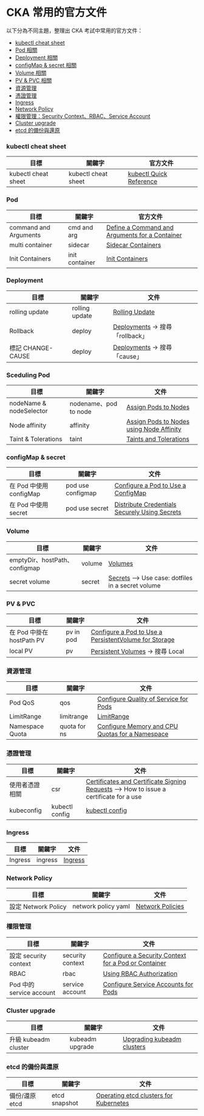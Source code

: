# CKA 常用的官方文件

以下分為不同主題，整理出 CKA 考試中常用的官方文件：

* [kubectl cheat sheet](#kubectl-cheat-sheet)
* [Pod 相關](#pod)
* [Deployment 相關](#deployment)
* [configMap & secret 相關](#configmap--secret)
* [Volume 相關](#volume)
* [PV & PVC 相關](#pv--pvc)
* [資源管理](#資源管理)
* [憑證管理](#憑證管理)
* [Ingress](#ingress)
* [Network Policy](#network-policy)
* [權限管理：Security Context、RBAC、Service Account](#權限管理)
* [Cluster upgrade](#cluster-upgrade)
* [etcd 的備份與還原](#etcd-的備份與還原)

### kubectl cheat sheet

目標 | 關鍵字 | 官方文件
-------|--------|-----
kubectl cheat sheet | kubectl cheat sheet | [kubectl Quick Reference](https://kubernetes.io/docs/reference/kubectl/quick-reference/cheatsheet/)

### Pod 

目標 | 關鍵字 | 官方文件
-------|--------|-----
command and Arguments  | cmd and arg   | [Define a Command and Arguments for a Container](https://kubernetes.io/docs/tasks/inject-data-application/define-command-argument-container/)
multi container | sidecar | [Sidecar Containers](https://kubernetes.io/docs/concepts/workloads/pods/sidecar-containers/)
Init Containers | init container | [Init Containers](https://kubernetes.io/docs/concepts/workloads/pods/init-containers/)

### Deployment 

目標 | 關鍵字 | 文件
-------|--------|-----
rolling update | rolling update | [Rolling Update](https://kubernetes.io/docs/tutorials/kubernetes-basics/update/update-intro/)
Rollback | deploy | [Deployments](https://kubernetes.io/docs/concepts/workloads/controllers/deployment/) -> 搜尋「rollback」
標記 CHANGE-CAUSE | deploy | [Deployments](https://kubernetes.io/docs/concepts/workloads/controllers/deployment/) -> 搜尋「cause」

### Sceduling Pod 

目標 | 關鍵字 | 文件
-----|--------|------
nodeName & nodeSelector | nodename、pod to node | [Assign Pods to Nodes](https://kubernetes.io/docs/tasks/configure-pod-container/assign-pods-nodes/)
Node affinity | affinity | [Assign Pods to Nodes using Node Affinity](https://kubernetes.io/docs/tasks/configure-pod-container/assign-pods-nodes-using-node-affinity/)
Taint & Tolerations | taint | [Taints and Tolerations](https://kubernetes.io/docs/concepts/scheduling-eviction/taint-and-toleration/)


### configMap & secret 

目標 | 關鍵字 | 文件
-----|--------|------
在 Pod 中使用 configMap  | pod use configmap | [Configure a Pod to Use a ConfigMap](https://kubernetes.io/docs/tasks/configure-pod-container/configure-pod-configmap/#define-a-container-environment-variable-with-data-from-a-single-configmap)
在 Pod 中使用 secret | pod use secret| [Distribute Credentials Securely Using Secrets](https://kubernetes.io/docs/tasks/inject-data-application/distribute-credentials-secure/)

### Volume 

目標 | 關鍵字 | 文件
-----|--------|------
emptyDir、hostPath、configmap | volume | [Volumes](https://kubernetes.io/docs/concepts/storage/volumes/)
secret volume | secret | [Secrets](https://kubernetes.io/docs/concepts/configuration/secret/#use-case-dotfiles-in-a-secret-volume) --> Use case: dotfiles in a secret volume

### PV & PVC 

目標 | 關鍵字 | 文件
-----|--------|------
在 Pod 中掛在 hostPath PV| pv in pod | [Configure a Pod to Use a PersistentVolume for Storage](https://kubernetes.io/docs/tasks/configure-pod-container/configure-persistent-volume-storage/)
local PV | pv | [Persistent Volumes](https://kubernetes.io/docs/concepts/storage/persistent-volumes/) -> 搜尋 Local

### 資源管理

目標 | 關鍵字 | 文件
-----|--------|------
Pod QoS | qos | [Configure Quality of Service for Pods](https://kubernetes.io/docs/tasks/configure-pod-container/quality-service-pod/)
LimitRange | limitrange | [LimitRange](https://kubernetes.io/docs/concepts/policy/limit-range/)
Namespace Quota | quota for ns | [Configure Memory and CPU Quotas for a Namespace](https://kubernetes.io/docs/tasks/administer-cluster/manage-resources/quota-memory-cpu-namespace/)


### 憑證管理

目標 | 關鍵字 | 文件
-----|--------|------
使用者憑證相關   | csr | [Certificates and Certificate Signing Requests](https://kubernetes.io/docs/reference/access-authn-authz/certificate-signing-requests/) --> How to issue a certificate for a use
kubeconfig | kubectl config | [kubectl config](https://kubernetes.io/docs/reference/kubectl/generated/kubectl_config/)

### Ingress 

目標 | 關鍵字 | 文件
-------|--------|-----
Ingress  | ingress   | [Ingress](https://kubernetes.io/docs/concepts/services-networking/ingress/#the-ingress-resource)

### Network Policy


目標 | 關鍵字 | 文件
-----|--------|------
設定 Network Policy | network policy yaml | [Network Policies](https://kubernetes.io/docs/concepts/services-networking/network-policies/)

### 權限管理

目標 | 關鍵字 | 文件
-----|--------|------
設定 security context | security context | [Configure a Security Context for a Pod or Container](https://kubernetes.io/docs/tasks/configure-pod-container/security-context/)
RBAC | rbac | [Using RBAC Authorization](https://kubernetes.io/docs/reference/access-authn-authz/rbac/)
Pod 中的 service account | service account | [Configure Service Accounts for Pods](https://kubernetes.io/docs/tasks/configure-pod-container/configure-service-account/)

### Cluster upgrade

目標 | 關鍵字 | 文件
-----|--------|------
升級 kubeadm cluster  | kubeadm upgrade | [Upgrading kubeadm clusters](https://kubernetes.io/docs/tasks/administer-cluster/kubeadm/kubeadm-upgrade/)

### etcd 的備份與還原

目標 | 關鍵字 | 文件
-----|--------|------
備份/還原 etcd | etcd snapshot | [Operating etcd clusters for Kubernetes](https://kubernetes.io/docs/tasks/administer-cluster/configure-upgrade-etcd/)
